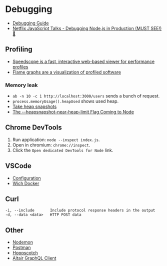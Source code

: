 ﻿# Debugging

- [Debugging Guide](https://nodejs.org/en/docs/guides/debugging-getting-started/)
- [Netflix JavaScript Talks - Debugging Node.js in Production (MUST SEE!) 👀](https://youtu.be/O1YP8QP9gLA)

## Profiling

- [Speedscope is a fast, interactive web-based viewer for performance profiles](https://github.com/jlfwong/speedscope#usage)
- [Flame graphs are a visualization of profiled software](https://github.com/brendangregg/FlameGraph)

### Memory leak

- `ab -n 10 -c 1 http://localhost:3000/users` sends a bunch of request.
- `process.memoryUsage().heapUsed` shows used heap.
- [Take heap snapshots](https://medium.com/tech-tajawal/memory-leaks-in-nodejs-quick-overview-988c23b24dba)
- [The --heapsnapshot-near-heap-limit Flag Coming to Node](https://twitter.com/JoyeeCheung/status/1319002537563885568)

## Chrome DevTools

1. Run application: `node --inspect index.js`.
2. Open in chromium: `chrome://inspect`.
3. Click the `Open dedicated DevTools for Node` link.

## VSCode

- [Configuration](https://gist.github.com/abstractmagicalwand/f9d62e85db7d05302db87006a6f6f4c2#file-launch-json)
- [Wich Docker](https://gist.github.com/abstractmagicalwand/043499de2273e35d8c29d0d1b6a42d79)

## Curl

```text
-i, --include       Include protocol response headers in the output
-d, --data <data>   HTTP POST data
```

## Other

- [Nodemon](https://github.com/remy/nodemon)
- [Postman](https://www.getpostman.com/)
- [Hoppscotch](https://github.com/hoppscotch/hoppscotch)
- [Altair GraphQL Client](https://chrome.google.com/webstore/detail/altair-graphql-client/flnheeellpciglgpaodhkhmapeljopja)
